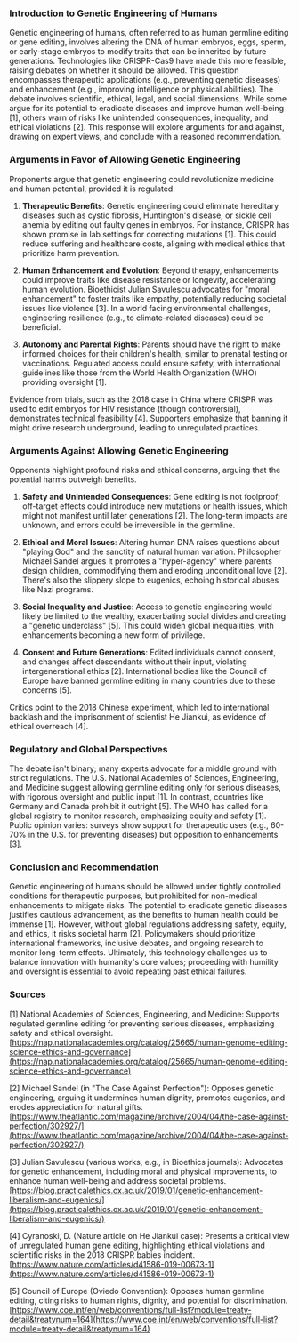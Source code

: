 ### Introduction to Genetic Engineering of Humans

Genetic engineering of humans, often referred to as human germline editing or gene editing, involves altering the DNA of human embryos, eggs, sperm, or early-stage embryos to modify traits that can be inherited by future generations. Technologies like CRISPR-Cas9 have made this more feasible, raising debates on whether it should be allowed. This question encompasses therapeutic applications (e.g., preventing genetic diseases) and enhancement (e.g., improving intelligence or physical abilities). The debate involves scientific, ethical, legal, and social dimensions. While some argue for its potential to eradicate diseases and improve human well-being [1], others warn of risks like unintended consequences, inequality, and ethical violations [2]. This response will explore arguments for and against, drawing on expert views, and conclude with a reasoned recommendation.

### Arguments in Favor of Allowing Genetic Engineering

Proponents argue that genetic engineering could revolutionize medicine and human potential, provided it is regulated.

1. **Therapeutic Benefits**: Genetic engineering could eliminate hereditary diseases such as cystic fibrosis, Huntington's disease, or sickle cell anemia by editing out faulty genes in embryos. For instance, CRISPR has shown promise in lab settings for correcting mutations [1]. This could reduce suffering and healthcare costs, aligning with medical ethics that prioritize harm prevention.

2. **Human Enhancement and Evolution**: Beyond therapy, enhancements could improve traits like disease resistance or longevity, accelerating human evolution. Bioethicist Julian Savulescu advocates for "moral enhancement" to foster traits like empathy, potentially reducing societal issues like violence [3]. In a world facing environmental challenges, engineering resilience (e.g., to climate-related diseases) could be beneficial.

3. **Autonomy and Parental Rights**: Parents should have the right to make informed choices for their children's health, similar to prenatal testing or vaccinations. Regulated access could ensure safety, with international guidelines like those from the World Health Organization (WHO) providing oversight [1].

Evidence from trials, such as the 2018 case in China where CRISPR was used to edit embryos for HIV resistance (though controversial), demonstrates technical feasibility [4]. Supporters emphasize that banning it might drive research underground, leading to unregulated practices.

### Arguments Against Allowing Genetic Engineering

Opponents highlight profound risks and ethical concerns, arguing that the potential harms outweigh benefits.

1. **Safety and Unintended Consequences**: Gene editing is not foolproof; off-target effects could introduce new mutations or health issues, which might not manifest until later generations [2]. The long-term impacts are unknown, and errors could be irreversible in the germline.

2. **Ethical and Moral Issues**: Altering human DNA raises questions about "playing God" and the sanctity of natural human variation. Philosopher Michael Sandel argues it promotes a "hyper-agency" where parents design children, commodifying them and eroding unconditional love [2]. There's also the slippery slope to eugenics, echoing historical abuses like Nazi programs.

3. **Social Inequality and Justice**: Access to genetic engineering would likely be limited to the wealthy, exacerbating social divides and creating a "genetic underclass" [5]. This could widen global inequalities, with enhancements becoming a new form of privilege.

4. **Consent and Future Generations**: Edited individuals cannot consent, and changes affect descendants without their input, violating intergenerational ethics [2]. International bodies like the Council of Europe have banned germline editing in many countries due to these concerns [5].

Critics point to the 2018 Chinese experiment, which led to international backlash and the imprisonment of scientist He Jiankui, as evidence of ethical overreach [4].

### Regulatory and Global Perspectives

The debate isn't binary; many experts advocate for a middle ground with strict regulations. The U.S. National Academies of Sciences, Engineering, and Medicine suggest allowing germline editing only for serious diseases, with rigorous oversight and public input [1]. In contrast, countries like Germany and Canada prohibit it outright [5]. The WHO has called for a global registry to monitor research, emphasizing equity and safety [1]. Public opinion varies: surveys show support for therapeutic uses (e.g., 60-70% in the U.S. for preventing diseases) but opposition to enhancements [3].

### Conclusion and Recommendation

Genetic engineering of humans should be allowed under tightly controlled conditions for therapeutic purposes, but prohibited for non-medical enhancements to mitigate risks. The potential to eradicate genetic diseases justifies cautious advancement, as the benefits to human health could be immense [1]. However, without global regulations addressing safety, equity, and ethics, it risks societal harm [2]. Policymakers should prioritize international frameworks, inclusive debates, and ongoing research to monitor long-term effects. Ultimately, this technology challenges us to balance innovation with humanity's core values; proceeding with humility and oversight is essential to avoid repeating past ethical failures.

### Sources

[1] National Academies of Sciences, Engineering, and Medicine: Supports regulated germline editing for preventing serious diseases, emphasizing safety and ethical oversight. [https://nap.nationalacademies.org/catalog/25665/human-genome-editing-science-ethics-and-governance](https://nap.nationalacademies.org/catalog/25665/human-genome-editing-science-ethics-and-governance)  

[2] Michael Sandel (in "The Case Against Perfection"): Opposes genetic engineering, arguing it undermines human dignity, promotes eugenics, and erodes appreciation for natural gifts. [https://www.theatlantic.com/magazine/archive/2004/04/the-case-against-perfection/302927/](https://www.theatlantic.com/magazine/archive/2004/04/the-case-against-perfection/302927/)  

[3] Julian Savulescu (various works, e.g., in Bioethics journals): Advocates for genetic enhancement, including moral and physical improvements, to enhance human well-being and address societal problems. [https://blog.practicalethics.ox.ac.uk/2019/01/genetic-enhancement-liberalism-and-eugenics/](https://blog.practicalethics.ox.ac.uk/2019/01/genetic-enhancement-liberalism-and-eugenics/)  

[4] Cyranoski, D. (Nature article on He Jiankui case): Presents a critical view of unregulated human gene editing, highlighting ethical violations and scientific risks in the 2018 CRISPR babies incident. [https://www.nature.com/articles/d41586-019-00673-1](https://www.nature.com/articles/d41586-019-00673-1)  

[5] Council of Europe (Oviedo Convention): Opposes human germline editing, citing risks to human rights, dignity, and potential for discrimination. [https://www.coe.int/en/web/conventions/full-list?module=treaty-detail&treatynum=164](https://www.coe.int/en/web/conventions/full-list?module=treaty-detail&treatynum=164)